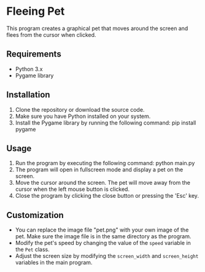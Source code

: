 # Fleeing Pet

This program creates a graphical pet that moves around the screen and flees from the cursor when clicked.

## Requirements

- Python 3.x
- Pygame library

## Installation

1. Clone the repository or download the source code.
2. Make sure you have Python installed on your system.
3. Install the Pygame library by running the following command:
pip install pygame

## Usage

1. Run the program by executing the following command:
python main.py
2. The program will open in fullscreen mode and display a pet on the screen.
3. Move the cursor around the screen. The pet will move away from the cursor when the left mouse button is clicked.
4. Close the program by clicking the close button or pressing the 'Esc' key.

## Customization

- You can replace the image file "pet.png" with your own image of the pet. Make sure the image file is in the same directory as the program.
- Modify the pet's speed by changing the value of the `speed` variable in the `Pet` class.
- Adjust the screen size by modifying the `screen_width` and `screen_height` variables in the main program.


